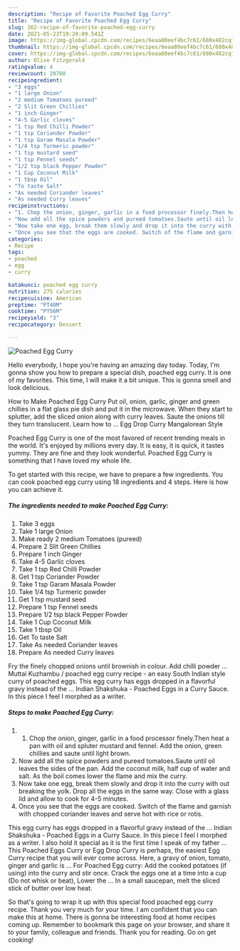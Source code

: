 ```yaml
---
description: "Recipe of Favorite Poached Egg Curry"
title: "Recipe of Favorite Poached Egg Curry"
slug: 162-recipe-of-favorite-poached-egg-curry
date: 2021-05-23T19:20:09.541Z
image: https://img-global.cpcdn.com/recipes/6eaa80eef4bc7c61/680x482cq70/poached-egg-curry-recipe-main-photo.jpg
thumbnail: https://img-global.cpcdn.com/recipes/6eaa80eef4bc7c61/680x482cq70/poached-egg-curry-recipe-main-photo.jpg
cover: https://img-global.cpcdn.com/recipes/6eaa80eef4bc7c61/680x482cq70/poached-egg-curry-recipe-main-photo.jpg
author: Olive Fitzgerald
ratingvalue: 4
reviewcount: 20700
recipeingredient:
- "3 eggs"
- "1 large Onion"
- "2 medium Tomatoes pureed"
- "2 Slit Green Chillies"
- "1 inch Ginger"
- "4-5 Garlic cloves"
- "1 tsp Red Chilli Powder"
- "1 tsp Coriander Powder"
- "1 tsp Garam Masala Powder"
- "1/4 tsp Turmeric powder"
- "1 tsp mustard seed"
- "1 tsp Fennel seeds"
- "1/2 tsp black Pepper Powder"
- "1 Cup Coconut Milk"
- "1 tbsp Oil"
- "To taste Salt"
- "As needed Coriander leaves"
- "As needed Curry leaves"
recipeinstructions:
- "1. Chop the onion, ginger, garlic in a food processor finely.Then heat a pan with oil and spluter mustard and fennel. Add the onion, green chillies and saute until light brown."
- "Now add all the spice powders and pureed tomatoes.Saute until oil leaves the sides of the pan. Add the coconut milk, half cup of water and salt. As the boil comes lower the flame and mix the curry."
- "Now take one egg, break them slowly and drop it into the curry with out breaking the yolk. Drop all the eggs in the same way. Close with a glass lid and allow to cook for 4-5 minutes."
- "Once you see that the eggs are cooked. Switch of the flame and garnish with chopped coriander leaves and serve hot with rice or rotis."
categories:
- Recipe
tags:
- poached
- egg
- curry

katakunci: poached egg curry 
nutrition: 275 calories
recipecuisine: American
preptime: "PT40M"
cooktime: "PT56M"
recipeyield: "3"
recipecategory: Dessert

---
```



![Poached Egg Curry](https://img-global.cpcdn.com/recipes/6eaa80eef4bc7c61/680x482cq70/poached-egg-curry-recipe-main-photo.jpg)

Hello everybody, I hope you're having an amazing day today. Today, I'm gonna show you how to prepare a special dish, poached egg curry. It is one of my favorites. This time, I will make it a bit unique. This is gonna smell and look delicious.

How to Make Poached Egg Curry Put oil, onion, garlic, ginger and green chillies in a flat glass pie dish and put it in the microwave. When they start to splutter, add the sliced onion along with curry leaves. Saute the onions till they turn translucent. Learn how to … Egg Drop Curry Mangalorean Style

Poached Egg Curry is one of the most favored of recent trending meals in the world. It's enjoyed by millions every day. It is easy, it is quick, it tastes yummy. They are fine and they look wonderful. Poached Egg Curry is something that I have loved my whole life.


To get started with this recipe, we have to prepare a few ingredients. You can cook poached egg curry using 18 ingredients and 4 steps. Here is how you can achieve it.

<!--inarticleads1-->

##### The ingredients needed to make Poached Egg Curry:

1. Take 3 eggs
1. Take 1 large Onion
1. Make ready 2 medium Tomatoes (pureed)
1. Prepare 2 Slit Green Chillies
1. Prepare 1 inch Ginger
1. Take 4-5 Garlic cloves
1. Take 1 tsp Red Chilli Powder
1. Get 1 tsp Coriander Powder
1. Take 1 tsp Garam Masala Powder
1. Take 1/4 tsp Turmeric powder
1. Get 1 tsp mustard seed
1. Prepare 1 tsp Fennel seeds
1. Prepare 1/2 tsp black Pepper Powder
1. Take 1 Cup Coconut Milk
1. Take 1 tbsp Oil
1. Get To taste Salt
1. Take As needed Coriander leaves
1. Prepare As needed Curry leaves


Fry the finely chopped onions until brownish in colour. Add chilli powder … Muttai Kuzhambu / poached egg curry recipe - an easy South Indian style curry of poached eggs. This egg curry has eggs dropped in a flavorful gravy instead of the … Indian Shakshuka - Poached Eggs in a Curry Sauce. In this piece I feel I morphed as a writer. 

<!--inarticleads2-->

##### Steps to make Poached Egg Curry:

1. 1. Chop the onion, ginger, garlic in a food processor finely.Then heat a pan with oil and spluter mustard and fennel. Add the onion, green chillies and saute until light brown.
1. Now add all the spice powders and pureed tomatoes.Saute until oil leaves the sides of the pan. Add the coconut milk, half cup of water and salt. As the boil comes lower the flame and mix the curry.
1. Now take one egg, break them slowly and drop it into the curry with out breaking the yolk. Drop all the eggs in the same way. Close with a glass lid and allow to cook for 4-5 minutes.
1. Once you see that the eggs are cooked. Switch of the flame and garnish with chopped coriander leaves and serve hot with rice or rotis.


This egg curry has eggs dropped in a flavorful gravy instead of the … Indian Shakshuka - Poached Eggs in a Curry Sauce. In this piece I feel I morphed as a writer. I also hold it special as it is the first time I speak of my father … This Poached Eggs Curry or Egg Drop Curry is perhaps, the easiest Egg Curry recipe that you will ever come across. Here, a gravy of onion, tomato, ginger and garlic is … For Poached Egg curry: Add the cooked potatoes (if using) into the curry and stir once. Crack the eggs one at a time into a cup (Do not whisk or beat), Lower the … In a small saucepan, melt the sliced stick of butter over low heat. 

So that's going to wrap it up with this special food poached egg curry recipe. Thank you very much for your time. I am confident that you can make this at home. There is gonna be interesting food at home recipes coming up. Remember to bookmark this page on your browser, and share it to your family, colleague and friends. Thank you for reading. Go on get cooking!
